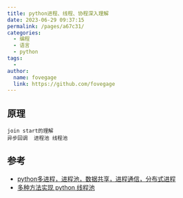 ```yaml
---
title: python进程、线程、协程深入理解
date: 2023-06-29 09:37:15
permalink: /pages/a67c31/
categories:
  - 编程
  - 语言
  - python
tags:
  - 
author: 
  name: fovegage
  link: https://github.com/fovegage
---
```

## 原理

```
join start的理解
异步回调  进程池 线程池
```

## 参考

- [python多进程，进程池，数据共享，进程通信，分布式进程](https://www.cnblogs.com/FuckSpider/p/11552031.html)
- [多种方法实现 python 线程池](https://www.cnblogs.com/zhang293/p/7954353.html)